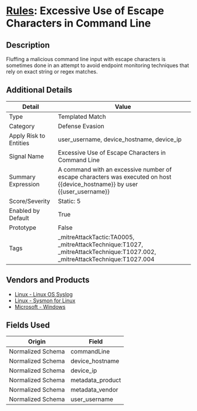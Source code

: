 # [Rules](README.md): Excessive Use of Escape Characters in Command Line

## Description
Fluffing a malicious command line input with escape characters is sometimes done in an attempt to avoid endpoint monitoring techniques that rely on exact string or regex matches.

## Additional Details
|Detail|Value|
|----|----|
|Type|Templated Match|
|Category|Defense Evasion|
|Apply Risk to Entities|user_username, device_hostname, device_ip|
|Signal Name|Excessive Use of Escape Characters in Command Line|
|Summary Expression|A command with an excessive number of escape characters was executed on host {{device_hostname}} by user {{user_username}}|
|Score/Severity|Static: 5|
|Enabled by Default|True|
|Prototype|False|
|Tags|_mitreAttackTactic:TA0005, _mitreAttackTechnique:T1027, _mitreAttackTechnique:T1027.002, _mitreAttackTechnique:T1027.004|
## Vendors and Products
- [Linux - Linux OS Syslog](../products/0e20c932-d992-4bd4-b276-c15119ca5c0b.md)
- [Linux - Sysmon for Linux](../products/b238758d-ade8-41d2-b32d-c99159e9fd74.md)
- [Microsoft - Windows](../products/1ff7546c-cb36-4a24-87f7-89d2cecc5761.md)


## Fields Used

|Origin|Field|
|----|----|
|Normalized Schema|commandLine|
|Normalized Schema|device_hostname|
|Normalized Schema|device_ip|
|Normalized Schema|metadata_product|
|Normalized Schema|metadata_vendor|
|Normalized Schema|user_username|


